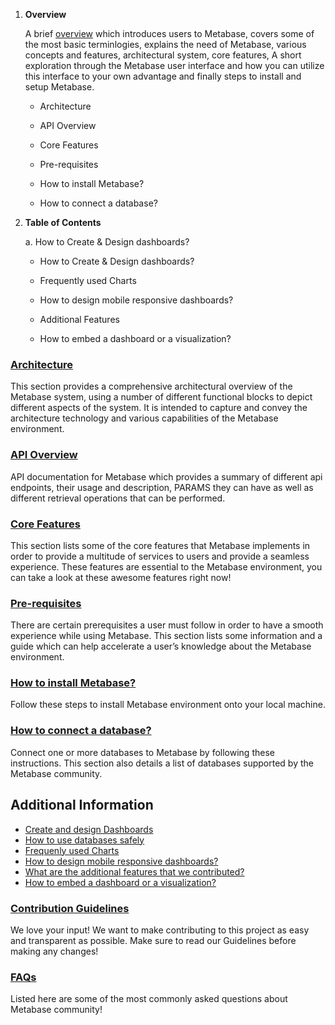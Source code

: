 1. **Overview**

    A brief [overview](overview.md) which introduces users to Metabase, covers some of the most basic terminlogies, explains the need of Metabase, various concepts and  features, architectural system, core features, A short exploration through the Metabase user interface and how you can utilize this interface to your own advantage and finally steps to install and setup Metabase.

     - Architecture

     - API Overview

     - Core Features

     - Pre-requisites

     - How to install Metabase?

     -  How to connect a database?

2. **Table of Contents**

     a. How to Create & Design dashboards?
      - How to Create & Design dashboards?

      - Frequently used Charts

      - How to design mobile responsive dashboards?

      - Additional Features

      - How to embed a dashboard or a visualization?



### [Architecture](https://www.metabase.com/learn/administration/metabase-at-scale)

This section provides a comprehensive architectural overview of the Metabase system, using a number of different functional blocks to depict different aspects of the system. It is intended to capture and convey the architecture technology and various capabilities of the Metabase environment.

### [API Overview](api-overview.md)

API documentation for Metabase which provides a summary of different api endpoints, their usage and description, PARAMS they can have as well as different retrieval operations that can be performed.

### [Core Features](https://github.com/Samagra-Development/metabase/blob/master/README.md#features)

This section lists some of the core features that Metabase implements in order to provide a multitude of services to users and provide a seamless experience. These features are essential to the Metabase environment, you can take a look at these awesome features right now!

### [Pre-requisites](https://www.metabase.com/docs/latest/developers-guide/build.html)

There are certain prerequisites a user must follow in order to have a smooth experience while using Metabase. This section lists some  information and a guide which can help accelerate a user’s knowledge about the Metabase environment.

### [How to install Metabase?](installation.md)

Follow these steps to install Metabase environment onto your local machine.

### [How to connect a database?](https://www.metabase.com/docs/latest/administration-guide/01-managing-databases.html#adding-a-database-connection)

Connect one or more databases to Metabase by following these instructions. This section also details a list of databases supported by the Metabase community.

## Additional Information

- [Create and design Dashboards](dashboards.md)
- [How to use databases safely](use-databases-safely.md)
- [Frequenly used Charts](frequently-used-charts.md) 
- [How to design mobile responsive dashboards?](mobile-responsive-dashboards.md)
- [What are the additional features that we contributed?](additional-features.md) 
- [How to embed a dashboard or a visualization?](https://www.metabase.com/learn/embedding/embedding-charts-and-dashboards)

### [Contribution Guidelines](contribution-guidelines.md)
We love your input! We want to make contributing to this project as easy and transparent as possible. Make sure to read our Guidelines before making any changes!

### [FAQs](faq.md)

Listed here are some of the most commonly asked questions about Metabase community!